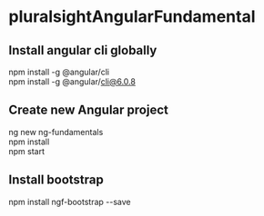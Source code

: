# pluralsightAngularFundamental

## Install angular cli globally
npm install -g @angular/cli    
npm install -g @angular/cli@6.0.8  

## Create new Angular project
ng new ng-fundamentals  
npm install  
npm start  

## Install bootstrap
npm install ngf-bootstrap --save

